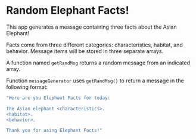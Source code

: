 # Random Elephant Facts! #

This app generates a message containing three facts about the Asian Elephant!

Facts come from three different categories: characteristics, habitat, and behavior. Message items will be stored in three separate arrays.

A function named `getRandMsg` returns a random message from an indicated array.

Function `messageGenerator` uses `getRandMsg()` to return a message in the following format:

```bash
"Here are you Elephant Facts for today:

The Asian elephant <characteristics>.
<habitat>.
<behavior>.

Thank you for using Elephant Facts!"
```

